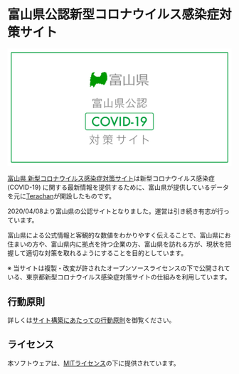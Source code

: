 ﻿# 富山県公認新型コロナウイルス感染症対策サイト

![](https://raw.githubusercontent.com/Terachan0117/covid19-toyama/development/static/ogp.png)

[富山県 新型コロナウイルス感染症対策サイト](https://stopcovid19-toyama.netlify.com/)は新型コロナウイルス感染症 (COVID-19) に関する最新情報を提供するために、富山県が提供しているデータを元に[Terachan](https://tera-chan.com)が開設したものです。

2020/04/08より富山県の公認サイトとなりました。運営は引き続き有志が行っています。

富山県による公式情報と客観的な数値をわかりやすく伝えることで、富山県にお住まいの方や、富山県内に拠点を持つ企業の方、富山県を訪れる方が、現状を把握して適切な対策を取れるようにすることを目的としています。

※ 当サイトは複製・改変が許されたオープンソースライセンスの下で公開されている、東京都新型コロナウイルス感染症対策サイトの仕組みを利用しています。

## 行動原則
詳しくは[サイト構築にあたっての行動原則](./CODE_OF_CONDUCT.md)を御覧ください。

## ライセンス
本ソフトウェアは、[MITライセンス](./LICENSE.txt)の下に提供されています。
